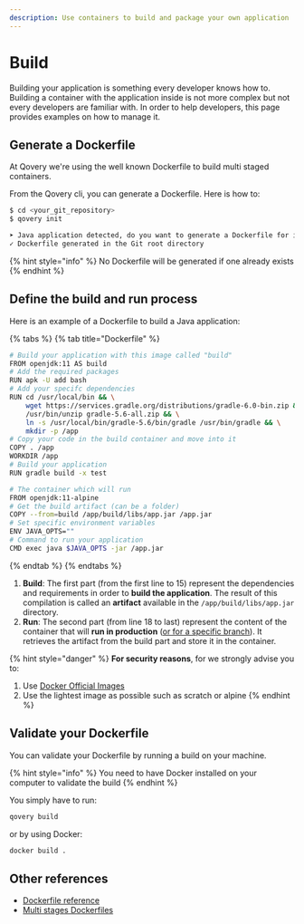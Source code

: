```yaml
---
description: Use containers to build and package your own application
---
```


# Build

Building your application is something every developer knows how to. Building a container with the application inside is not more complex but not every developers are familiar with. In order to help developers, this page provides examples on how to manage it.

## Generate a Dockerfile

At Qovery we're using the well known Dockerfile to build multi staged containers.

From the Qovery cli, you can generate a Dockerfile. Here is how to:

```bash
$ cd <your_git_repository>
$ qovery init

➤ Java application detected, do you want to generate a Dockerfile for it (y/n): y
✓ Dockerfile generated in the Git root directory
```

{% hint style="info" %}
No Dockerfile will be generated if one already exists
{% endhint %}

## Define the build and run process

Here is an example of a Dockerfile to build a Java application:

{% tabs %}
{% tab title="Dockerfile" %}
```bash
# Build your application with this image called "build"
FROM openjdk:11 AS build
# Add the required packages
RUN apk -U add bash
# Add your specifc dependencies
RUN cd /usr/local/bin && \
    wget https://services.gradle.org/distributions/gradle-6.0-bin.zip && \
    /usr/bin/unzip gradle-5.6-all.zip && \
    ln -s /usr/local/bin/gradle-5.6/bin/gradle /usr/bin/gradle && \
    mkdir -p /app
# Copy your code in the build container and move into it
COPY . /app
WORKDIR /app
# Build your application
RUN gradle build -x test

# The container which will run
FROM openjdk:11-alpine
# Get the build artifact (can be a folder)
COPY --from=build /app/build/libs/app.jar /app.jar
# Set specific environment variables
ENV JAVA_OPTS=""
# Command to run your application
CMD exec java $JAVA_OPTS -jar /app.jar
```
{% endtab %}
{% endtabs %}

1. **Build**: The first part \(from the first line to 15\) represent the dependencies and requirements in order to **build the application**. The result of this compilation is called an **artifact** available in the `/app/build/libs/app.jar` directory.
2. **Run**: The second part \(from line 18 to last\) represent the content of the container that will **run in production** \([or for a specific branch](../extending-qovery/branches.md)\). It retrieves the artifact from the build part and store it in the container.

{% hint style="danger" %}
**For security reasons**, for we strongly advise you to:

1. Use [Docker Official Images](https://hub.docker.com/search/?q=&type=image&image_filter=official)
2. Use the lightest image as possible such as scratch or alpine
{% endhint %}

## Validate your Dockerfile

You can validate your Dockerfile by running a build on your machine.

{% hint style="info" %}
You need to have Docker installed on your computer to validate the build
{% endhint %}

You simply have to run:

```bash
qovery build
```

or by using Docker:

```bash
docker build .
```

## Other references

* [Dockerfile reference](https://docs.docker.com/engine/reference/builder/)
* [Multi stages Dockerfiles](https://docs.docker.com/develop/develop-images/multistage-build/)

